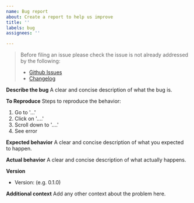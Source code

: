 ```yaml
---
name: Bug report
about: Create a report to help us improve
title: ''
labels: bug
assignees: ''

---
```


<!-- Check the following before filing an issue -->
> Before filing an issue please check the issue is not already addressed by the following:
>  * [Github Issues](https://github.com/twilio/apkscale/issues)
>  * [Changelog](https://github.com/twilio/apkscale/blob/master/CHANGELOG.md)

**Describe the bug**
A clear and concise description of what the bug is.

**To Reproduce**
Steps to reproduce the behavior:
1. Go to '...'
2. Click on '....'
3. Scroll down to '....'
4. See error

**Expected behavior**
A clear and concise description of what you expected to happen.

**Actual behavior**
A clear and concise description of what actually happens.

**Version**
- Version: (e.g. 0.1.0)

**Additional context**
Add any other context about the problem here.
